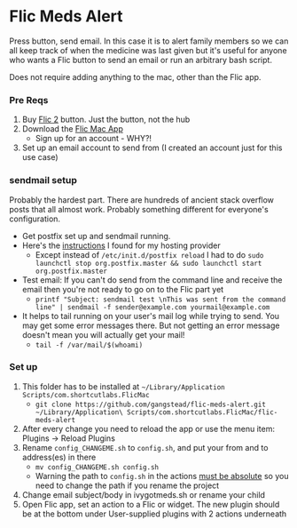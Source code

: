 # Flic Meds Alert
Press button, send email.  In this case it is to alert family members so we can all keep track of when the medicine was last given but it's useful for anyone who wants a Flic button to send an email or run an arbitrary bash script.  

Does not require adding anything to the mac, other than the Flic app.

### Pre Reqs
1. Buy [Flic 2](https://flic.io/) button.  Just the button, not the hub
1. Download the [Flic Mac App](https://flic.io/mac-app)
    - Sign up for an account - WHY?!
1. Set up an email account to send from (I created an account just for this use case)

### sendmail setup
Probably the hardest part.  There are hundreds of ancient stack overflow posts that all almost work. Probably something different for everyone's configuration.
- Get postfix set up and sendmail running.
- Here's the [instructions](https://www.ionos.com/help/email/other-email-programs/setting-up-postfix-linux/) I found for my hosting provider
    - Except instead of `/etc/init.d/postfix reload` I had to do `sudo launchctl stop org.postfix.master && sudo launchctl start org.postfix.master`
- Test email: If you can't do send from the command line and receive the email then you're not ready to go on to the Flic part yet
    - ````printf "Subject: sendmail test \nThis was sent from the command line" | sendmail -f sender@example.com yourmail@example.com````
- It helps to tail running on your user's mail log while trying to send.  You may get some error messages there.  But not getting an error message doesn't mean you will actually get your mail!
    - `tail -f /var/mail/$(whoami)`

### Set up
1. This folder has to be installed at `~/Library/Application Scripts/com.shortcutlabs.FlicMac`
    - `git clone https://github.com/gangstead/flic-meds-alert.git ~/Library/Application\ Scripts/com.shortcutlabs.FlicMac/flic-meds-alert`
1. After every change you need to reload the app or use the menu item: Plugins -> Reload Plugins
1. Rename `config_CHANGEME.sh` to `config.sh`, and put your from and to address(es) in there
    - `mv config_CHANGEME.sh config.sh`
    - Warning the path to `config.sh` in the actions [must be absolute](https://community.flic.io/topic/27/flic-for-mac/32) so you need to change the path if you rename the project
1. Change email subject/body in ivygotmeds.sh or rename your child
1. Open Flic app, set an action to a Flic or widget.  The new plugin should be at the bottom under User-supplied plugins with 2 actions underneath
